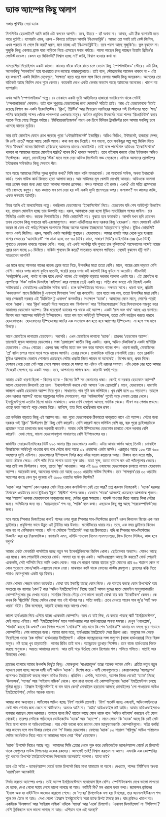 # ড্যাক অ্যাম্পের কিছু আলাপ

সস্তায় পৃথিবীর সেরা ড্যাক

মিসলিডিং হেডলাইন? আমি জানি এটা বলবেন আপনি। তবে, উত্তরে - হ্যাঁ অথবা না। আবার, এটা ঠিক ব্যাপারটা হতে পারে দুটোই। ব্যাপারটা এমন, ধরুন - কিনতে চাইছেন আপনি ‘বিএমডাব্লিউ’। আমরা তো সবাই চাই বেস্ট জিনিস, এখন পরতায় না পেলে কি করা? ধরুন, মনে চাচ্ছে এই  ‘বিএমডাব্লিউ’ই। তবে পয়সা আছে সুজুকি’র। ভুল বুঝবেন না। সুজুকি কিন্তু একমাত্র ব্র্যান্ড যারা গাড়িকে নিয়ে এসেছেন সবার পর্যায়ে। পয়সা আছেন কিন্তু পাচ্ছেন টয়োটা প্রিমিও’র লেটেস্ট মডেল। কেমন হয় জিনিসটা? বিশ্বাস হচ্ছে না? জানি, বিশ্বাস হওয়ার কথা না। 

মালয়েশিয়া গিয়েছিলাম একটা কাজে। কাজের ফাঁকে ফাঁকে রাতে চলে যেতাম কিছু ‘স্পেশালাইজড’ স্টোরে। এটা ঠিক, অনেককিছু ‘অনলাইন’ হয়ে যাওয়াতে চাপ কমেছে বাজারগুলোতে। তাই বলে, স্টোরফ্রন্টের আবেদন থাকবে না - এটা হয় কখনো? একটা জিনিস দেখেশুনে, ‘সাক্ষাত’ হাতে ধরে সঙ্গে সঙ্গে কিনে ফেলার মজাটা কিন্তু অন্যরকম। অনেকের তো বাতিকই আছে জিনিস দেখে শুনে কেনার। কয়েকটা দেখে একটা কেনার অভ্যাস আছে আমাদের অনেকের। খারাপ নয় ব্যাপারটা। 

এখন আসি ‘স্পেশালাইজড’ গল্পে। যে দোকানে একটা দুটো আইটেমের হাজারো ভ্যারিয়েশন থাকে সেটাই ‘স্পেশালাইজড’ দোকান। তাই বলে শুধুমাত্র হেডফোনের জন্য দোকান? সত্যিই তাই। আর এই হেডফোনকে ঘিরেই রয়েছে বিশাল বড় একটা ইকোসিস্টেম। ‘ক্লিন’, ‘প্রিস্টিন’ আর মিনারেল ওয়াটারের অ্যাডের ওই ক্রিস্টালের মতো ‘স্বচ্ছ’ পানির কাছাকাছি শব্দের খোঁজে পাগলপারা এখনকার মানুষ। বর্তমান প্রযুক্তির উত্কর্ষের মাত্রা শব্দের ‘রিপ্রোডিউস’ করার যন্ত্রকে নিয়ে গেছে শিল্পের পর্যায়ে। ‘মিনিয়েচারাইজেশন’ মানে এক চিপে বিলিয়ন ট্রানজিস্টর চলে আসায় সবকিছু চলে এসেছে হাতের মুঠোয়। 

আর তাই মোবাইল ফোনে চোখ পড়েছে পুরো ‘এন্টারটেইনমেন্ট’ ইন্ডাস্ট্রির। অডিও ভিডিও, ইন্টারনেট, হাজারো সেন্সর, কি নেই এতে? আরো আছে কোটি অ্যাপ। কথা বলা বাদ দিয়েই। সব ভালো, তবে সবকিছুর অল্প অল্প জিনিস দিতে গিয়ে ‘উত্কর্ষ’ নামের জিনিসটা হারিয়েছে আমাদের হাতের মোবাইলটা। তাই বলে পার্সোনাল অডিওর ‘ইকোসিস্টেমে’ থাকবে না আমাদের হাতের মোবাইল যন্ত্রটা? বলেন কি? থাকবে অবশ্যই। তবে বাইপাস করবো ওটার ইন্টারনাল অডিও সিস্টেমকে। কারণ, মোবাইলের ‘স্টক’ মানে সঙ্গে দেয়া অডিও সিস্টেমটা বড্ড সেকেলে। এদিকে আমাদের ল্যাপটপের ইন্টারনাল সাউন্ডটাও কিন্তু সেভাবে পঁচা।

মনে আছে আমাদের পিসির শুরুর যুগটার কথা? পিসি মানে খালি মাদারবোর্ড। নো অনবোর্ড সাউন্ড, অথবা ইথারনেট কার্ড। তখন সাউন্ড কার্ড কিনতে হতো আলাদা করে। আর সাউন্ডের মূল খেলাটা দেখেছি আমরা। অডিওকে আলাদা করে প্রসেস করার জন্য দেয়া হতো আলাদা আলাদা প্রসেসর। শব্দও আসতো ওই রকম। এখন? এটা সত্যি প্রসেসরের গতি বেড়েছে বহুগুন। খরচ কমাতে সব চাপ দেয়া হয় ওই একটা দুটো প্রসেসরের ওপর। ফলাফল? সব কাজের কাজি, একক দক্ষতায় আনাড়ি। 

ফিরে আসি ওই মালয়েশিয়ার গল্পে। বলছিলাম হেডফোনের ‘ইকোসিস্টেম’ নিয়ে। হেডফোন যদি শেষ আউটপুট ডিভাইস হয়, তাহলে মোবাইল হচ্ছে তার উত্পত্তি যন্ত্র। ধরুন, আপনাকে দেয়া হলো ষ্টুডিও ম্যাটেরিয়াল শব্দের ফাইল। চার মিনিটের একটা গান। কয়েক গিগাবাইটের। সিডি কোয়ালিটি নয়। বুঝতে হবে ফারাকটা। আপনি যখন ছবি তোলেন তখন তোলেন কিন্তু সবচেয়ে হাই-রেজোল্যুশনে। কারণ এডিটিংয়ের জন্য দরকার কিছু ‘হেডরুম’। মানে যেভাবেই এডিট করেন না কেন ওই পর্যাপ্ত পিক্সেল আপনাকে দিচ্ছে অনেক অনেক ইচ্ছেমতো ‘হাতড়ানো’র সুবিধা। ষ্টুডিও কোয়ালিটি গানও একই জিনিস। ধরুন, আপনি একটা অর্কেস্ট্রা শুনছেন। হেডফোনে। আমার বাসাটা শহর থেকে দুরে হওয়ায় বাসার ভেতরের ‘অ্যামবিয়েন্ট’ শব্দ মাত্রা হচ্ছে ৩৫-৪০ ডিবি। মানে, সাধারণ সিডি’র ডাইনামিক রেঞ্জ \(৯৬ ডিবি\) শুনতেও হেডরুম থাকছে অনেক বেশি। অথচ, ওই একই অর্কেস্ট্রা যদি শুনতে চান গুলিস্তানে? আসেপাশের শব্দেই নয়েজ ফ্লোর চলে যাচ্ছে ৮০ ডিবিতে। বাকিটা শুনবেন কি করে? সাতরাতে নামলেন পানিতে। নেমেই বুঝলেন হাঁটু পানি। সাতরাবেন আপনি? 

এর মানে হচ্ছে আপনার গানের নয়েজ ফ্লোর যতো নিচে, উপলব্দির মাত্রা ততো বেশি। মানে, গায়ের রোম দাড়াবে বেশি বেশি। সাদার ওপর কালো ফুটবে যতোটা, খয়েরি রঙের ওপর ওই কালোই কিন্তু ফুটবে না অতোটা। জীবনটাই ‘কনট্রাস্টে’র খেলা, গানই বা বাদ যাবে কেন? গানের এই কনট্রাস্ট বাড়াতে দরকার আলাদা একটা যন্ত্র। এই মোবাইল বা ল্যাপটপের ‘স্টক’ সাউন্ড ডিভাইস ‘বাইপাস’ করে লাগাবো ছোট্ট একটা যন্ত্র। সত্যি কথা বলতে এটা নিজেই একটা সাউন্ডকার্ড। মোবাইলের এক্সটার্নাল সাউন্ড কার্ড। চলে কম্পিউটারের সাথেও। দক্ষতার সাথে। ধারণা বলে, প্রতিটা ‘কনভারশন’ মানে ডিজিটাল টু এনালগে সিগন্যাল ‘লস’ হয় কমবেশি। তবে যতো কম লস, ততো উপলব্দির মাত্রা বেশি। আর সেজন্যই দরকার এই ‘ডিজিটাল টু এনালগ’ কনভার্টার। সংক্ষেপে ‘ড্যাক’। আমাদের ফোন মানে, সোর্সের পরেই থাকে ‘ড্যাক’। আর ‘ক্লিন’ কারেন্ট দিয়ে সবচেয়ে কম ‘ডিস্টরশন’ আর ‘ইন্টারফেয়ারেন্স’ দিয়ে সিগন্যালকে মজবুত করে আমাদের হেডফোন অ্যাম্প। ঠিক ধরেছেন! ড্যাকের পর থাকে এই অ্যাম্প। একটা ‘রুল অফ থাম্ব’ আছে এর ব্যাপারে। বিশেষ করে অ্যাম্পের আউটপুট ইম্পিডেন্সে। যতো কম হবে আউটপুট ইম্পিডেন্স, ততো বেশি কন্ট্রোল করতে পারবে হেডফোনকে। হেডফোনের ইম্পিডেন্সের আটের এক ভাগেরও কম হতে হবে অ্যাম্পের ইম্পিডেন্স। না হলে শব্দ যাবে বিগড়ে। 

আগে মোবাইলে লাগাতাম হেডফোন। সরাসরি। এখন মোবাইলে লাগাবো ‘ড্যাক’। তারপর ‘হেডফোন অ্যাম্প’। তারপরই জুড়ব আমাদের হেডফোন। সস্তা ‘রেফারেন্স’ জাতীয় কিছু একটা। ধরুন, অডিও টেকনিকা’র একটা মনিটরিং হেডফোন। এম৫০ গোত্রের। এরপর স্বচ্ছ পানির মতো কল কল করে আসবে গানের শব্দ। ধারণা করছি, মোবাইলের ‘প্লে’ বাটন চাপার সাথে সাথে পড়ে যাবেন আপনি। চেয়ার থেকে। প্রথমদিকে দাড়িয়ে শোনাটাই শ্রেয়। তবে রেকর্ডিং ষ্টুডিও আপনাকে যেভাবে শোনাতে চেয়েছেন সেটার ধাক্কাটা নিতে পারেন না অনেকেই। বিশেষ করে, প্রথম দিকে। ভেজাল খেয়ে খেয়ে পেট সয়ে গেলে আসল খাবারে যে সমস্যা হয় এটাও ওই ধরনের সমস্যা। এটা থেকে বের হতে আমার নিজেরই লেগেছে বড় একটা সময়। তবে, আপনাদের লাগবে কম। কারণটা বলছি পরে। 

আমার একটা ধারণা ছিলো - কিসের ড্যাক - কিসের কি? সব কেনানোর ধান্ধা। কেনই বা দরকার হেডফোন অ্যাম্প? ভালো হেডফোন কিনলেই তো চলে। ইনভেস্টমেন্ট করলে সেটা আসবে ‘এন্ড প্রোডাক্টে’। মানে, হেডফোনে। ধারণাটা ভাঙ্গলো একটা হেডফোন অ্যাম্প দিয়ে শুনে। সাধারণত: গান শুনি কম ভলিউমে। খুব বেশি হলে ৩০ শতাংশে। তাহলে কেন দরকার অ্যাম্প? গানের যন্ত্রগুলোর সাউন্ড সেপারেশন, আর ‘সাউন্ডস্টেজ’ শুনেই পড়ে গেলাম চেয়ার থেকে। ইনস্ট্রুমেন্টগুলো এতদিন ছিলো মাথার মাঝখানে। এখন দেখি সেগুলো আসছে সবদিক থেকে। ভীষণ ভয় পেলাম প্রথমে। ধাতস্থ হবার আগেই পড়ে গেলাম নিচে। ভাগ্যিস, হাত দিয়ে ধরেছিলাম বলে রক্ষা। 

তো ভলিউম বাড়াতে কিন্তু এই অ্যাম্প নয়। বরং পুরো হেডফোনকে ঠিকমতো দাবড়াতে লাগে এই অ্যাম্প। সেটার জন্য দরকার ওই ‘ক্লিন’ ‘ডিস্টরশন ফ্রি’ কিছু বেশি কারেন্ট। বেশি কারেন্ট মানে ভলিউম বেশি নয়, বরং পুরো ড্রাইভারটাকে প্রয়োজন মতো চালানোর জন্য দরকারী কারেন্ট। আবার বেশি ইম্পিডেন্সের হেডফোন চালাতে গেলে দরকার বেশি কারেন্ট। দেখা গেছে, ভালো হেডফোনগুলো সাধারণতঃ বেশি ইম্পিডেন্সের হয়। 

জার্মানীর বেয়ারডাইনামিকের ডিটি ৯৯০ আমার প্রিয় হেডফোনের একটা। এটার আবার ভার্সন আছে তিনটা। মোবাইল ডিভাইসের আউটপুট পাওয়ার কম বলে সেটার জন্য আছে ৩২ ওহমসের একটা ভার্সন। এছাড়াও আছে ২৫০ আর ৬০০ ওহমসের দুটো এডিশন। হেডফোনের ইম্পিডেন্স নির্ভর করে ওটার ভয়েস কয়েলের ওপর। বিজ্ঞান বলে যতো প্যাঁচ, ততো চৌম্বক ক্ষেত্র। বেশি প্যাঁচ দিতে লাগবে ততো সুক্ষ তার। যতো সুক্ষ, ততো বাতাস কম ওই প্যাঁচগুলোর ভেতর। আর তাই কম ডিস্টরশন। ফলে, ততো ‘স্মুদ’ আওয়াজ। আর এই ৬০০ ওহমসের হেডফোনকে চালাতে লাগবে হেডফোন অ্যাম্প। আরেকটা কথা, অনেকের বাসায় তো আছে ৩০০০ ওয়াটের সাউন্ড সিস্টেম। তবে ‘পাসল্যাব’য়ের ৩০ ওয়াটের অ্যাম্পের কাছে কেন মুখ লুকোয় ওই ৩০০০ ওয়াটের সাউন্ড সিস্টেম?  

‘ড্যাক’ আর ‘অ্যাম্প’ কেন দরকার সেটা নিয়ে কোন কনফিউশন নেই তো আর? প্রশ্ন করলাম নিজেকেই। ‘ড্যাক’ দরকার মিনারেল ওয়াটারের মতো ষ্টুডিওর ‘ক্লিন’ ‘প্রিস্টিন’ শব্দের জন্য। যেভাবে ‘গায়ক’ আসলেই চেয়েছেন আপনাকে শুনতে। আর ‘অ্যাম্প’ দরকার হেডফোনকে দাবড়ানোর জন্য, সেটার পুরো ক্ষমতায়। যথেস্ট পাওয়ার দিতে পারছে কিনা সেটার জন্য। ভলিউমের জন্য নয়। ‘ম্যাড়ম্যাড়ে’ শব্দ নয়, ‘পাঞ্চি’ বলে কথা। এছাড়াও কিছু গল্প আছে ‘পারফেক্শনিস্ট’দের জন্য। 

মনে আছে স্পিকার ডিজাইনের কথা? শব্দের ওপর পুরো স্পিকার সাব-সিস্টেমের প্রভাব? ধরুন কিনলেন বিশ্বের এক নম্বর ড্রাইভার। প্রযুক্তিগত ভাবে উন্নত এই টুইটার আর উফার। মার্কেটিংয়ের ধারায় নয়। তবে, এক নম্বর ড্রাইভার কিনেও লাভ হয় না বেশিরভাগ সময়ে। যদি না সেটাকে ‘ইমপ্লিমেন্ট’ করা হয় ঠিকমতো। যদি না স্পিকার সাব-সিস্টেমের ডিজাইন করা হয় নিয়মমাফিক। ব্যাপারটা এমন, এলিডি প্যানেল নিলেন স্যামস্যাংয়ের, ফিড দিলেন ভিজিএ, কাজ হবে বলুন?  

আমার একটা ফেভারিট পাসটাইম হচ্ছে নতুন সব ইলেকট্রনিকসের জিনিস খোলা। ছোটবেলার অভ্যাস। ফোনও আছে এর মধ্যে। কম পোড়াইনি ভেতরের বোর্ড। সমস্যা হয় না খুব একটা। আলিএক্সপ্রেস আছে কি করতে? বোর্ড পোড়াই একেকটা, সেই পার্টসটা নিয়ে আসি ওখান থেকে। আর সে কারণে আমার হাতের দুটো ফোনের প্রায় ৬০ শতাংশ কোন না কোন পুরোনো ফোন/আলি-এক্সপ্রেস থেকে নেয়া। মাঝখানে কষ্টে থাকে ফোনের কাস্টম রমগুলো। ফ্ল্যাসের ঝক্কি নিতে পারাও ফোনগুলোর একটা বড় ফিচার।

ফোন খোলার পেছনে কারণ কয়েকটা। বোঝা যায় ইন্ডাস্ট্রি যাচ্ছে কোন দিকে। কে ব্যবহার করছে কোন চিপসেট? আর সবচেয়ে বড় ব্যাপার ‘কেন’? কার ‘অডিও ইমপ্লিমেন্টেশন’ নিচ্ছে তারা? আসল যুদ্ধের মতো মোবাইল ম্যানুফ্যাকচারিং কোম্পানিগুলোর যুদ্ধ দেখার মতো। সামরিক বিদ্যার দৌড়ে বেশ ভালো করেই বোঝা যায় কার ‘ট্যাকটিকস’ কেমন। কে কখন কি ‘স্ট্রাটেজি’ নিচ্ছে সেটাও বোঝা যায় ওই ঘটনার পর। সত্যি বলছি। চেখে দেখতে পারেন সান জু’র ‘আর্ট অফ ওয়ার’ বইটা। ঠিক বলেছেন, আড়াই হাজার বছর আগের লেখা। 

ভালো হার্ডওয়্যার দিয়ে এগিয়ে যাচ্ছে একেকটা কোম্পানি। তবে যে যাই দিক, যে করতে পারছে স্মার্ট ‘ইমপ্লিমেন্টেশন’, সেই যাচ্ছে এগিয়ে। স্মার্ট ‘ইমপ্লিমেন্টেশন’ মানে সফটওয়্যার আর হার্ডওয়্যারের অনন্য সমন্বয়। দেখুন ‘ওয়ানপ্লাস’, ‘শাওমি’ করছে কি এখন? কেন বিপদে পড়লো ‘নোকিয়া’? তার মানে কি শেষ ‘নোকিয়া’? আমার মন বলছে ঘুরে দাড়াবে কোম্পানিটা। শেষ কামড়ের জন্য। আমার জানা মতে, হার্ডওয়্যার ইমপ্লিমেন্টে সেরা ছিলো ওরা। মানুষের মন কেড়ে নিয়েছিলো ওদের ‘রক সলিড’ হার্ডওয়্যার ইমপ্লিমেন্টে। এদিকে অ্যান্ড্রয়েডের সস্তা সল্যুশন \(বাজে হার্ডওয়্যার\) নিয়ে বিরক্ত মানুষ। নষ্ট হচ্ছে খুব তাড়াতাড়ি। আমার রিডিং তাই বলে। অ্যান্ড্রয়েড তুখোড় সিস্টেম। তবে বাজে হার্ডওয়্যার বিরক্ত করছে মানুষকে। অন্ততঃ আমাদের দেশে। আর তাই গড়ে উঠেছে ফোন রিপেয়ার শপ। গলিতে গলিতে। সাপ্লাই আর ডিমান্ডের খেলা। 

ব্র্যান্ডের ব্যাপারে আমার উপলব্দি কিছুটা ভিন্ন। ফোনগুলো ‘পাওয়ারফুল’ হচ্ছে অনেক অনেক বেশি। প্রতিটা নতুন নতুন মডেলে যোগ হচ্ছে অনেক দামী দামী অডিও ‘ড্যাক’। বিশেষ করে - দামী ফোনগুলোতে। কোয়ালকমের ‘স্ন্যাপড্রাগন’ প্রসেসরও ইমপ্লিমেন্ট করছে দারুন অডিও ফিচার। প্রতিদিন। এলজি, স্যামস্যাং, অ্যাপল নিজে থেকেই ‘ড্যাক’ নিচ্ছে ‘উলফসন’, ‘স্যাবর’ আর ‘সাইরাস লজিক’ থেকে। বলে রাখা ভালো এই কোম্পানিগুলোর ‘ড্যাক’ ইমপ্লিমেন্টশন চলছে দুনিয়া জুড়ে। ‘টেক্সাস ইনস্ট্রুমেন্টস’ই বা বাদ যাবে কেন? মোবাইলে হয়তোবা আসছে মোবাইলের ‘লো পাওয়ারড অডিও ইমপ্লিমেন্টেশন’, সেটাও অনেক ভালো। 

আমার কথা অন্যখানে। স্মার্টফোন অডিও হচ্ছে ‘নিশ’ মার্কেট প্রোডাক্ট। ‘নিশ’ মার্কেট হচ্ছে এজন্যই, অডিওফাইলদের কেউ গান শোনার জন্য কেনে না স্মার্টফোন। অন্ততঃ আমি না। ‘কট্টর’ অডিওফাইল নই আমি। আবার অডিওফাইলরাও ব্যবহার করছেন ফোন দরকারে। তাহলে হলো কি? হাতের কাছে ফোন থাকে বলে ‘অডিও বাইপাস’ করছেন ওই ফোন থেকেই। তারপর সেটাকে পাঠাচ্ছেন ডেডিকেটেড ‘ড্যাক’ আর ‘অ্যাম্পে’। মানে ফোনে কি ‘ড্যাক’ আছে কি নেই সেটা নিয়ে মাথা ঘামান না অডিওফাইলরা। আর সেটা ভালো করে জানেন ফোন ম্যানুফ্যাকচারিং কোম্পানিগুলো। সত্যি বলছি! আর জানেন বলে লাখ টাকার ফোনে দেন ‘শ’ টাকার হেডফোন। ফোনের ‘ড্যাক’  ৮০ শতাংশ ‘পরিশুদ্ধ’ অডিও পাঠালেও সেটার অর্ধেকটাও নিতে পারে না আমাদের সাথে দেয়া ‘স্টক’ হেডফোন। 

‘ড্যাক’ চিপসেট নিয়েও আছে গল্প। আমাদের সিডি প্লেয়ার থেকে শুরু করে ডেডিকেটেড ড্যাক/অ্যাম্প বোর্ডে যে চিপসেট থাকে সেগুলোর সাউন্ড সিগনেচার একেক রকমের। আসলেই তাই! বিশ্বাস করতাম না আগে। এমনকি এক কোম্পানির দুই ধরনের চিপসেট ইমপ্লিমেন্টেশনের সিগনেচার অনেকটাই আলাদা। যাবো কই?

তবে এটা সত্যি - ড্যাক/অ্যাম্প বোর্ডে ড্যাক চিপসেট নিয়ে মাথা ঘামাতাম না আগে। দেখতাম, শব্দের ‘মিষ্টি’ভাব অথবা ‘ওয়ার্ম’নেস অনেকটাই 

নির্ভর করতো অ্যাম্পের ওপর। তাই অ্যাম্প ইমপ্লিমেন্টেশনে মনোযোগ ছিল বেশি। স্পেসিফিকেশন দেখে ভালো লাগতো যে ড্যাক, দেখা গেলো সপ্তাহ শেষে ভালো লাগছে না আর। কাহিনী কি? মন খারাপ হবার কথা। জ্যাকসন ব্রাউনের ‘ইনাফ অফ দ্য নাইট’টাও আবেদন হারালো শেষে। যে ‘স্যাবর’ চিপসেটকে বলা হয়  বিশ্বসেরা, তার অ্যানালাইটিক্যাল শব্দ শুনে মন টেকে না আর। দেখা গেলো ‘টেক্সাস ইনস্ট্রুমেন্টে’র সস্তা ড্যাক চিপই টানছে মন। বার ব্রাউনও খারাপ নয়। একদিকে ‘উলফসন’ আর ‘সাইরাস লজিক’ ওদিকে ‘স্যাবর’ আর ‘একে’ চিপসেট। ‘এনালগ ডিভাইসেস’ না ‘ফিলিপস’? বেশি ক্লিনিক্যাল বলে ভালো লাগছে না আর। এশিয়ান বলে এই অবস্থা? 



